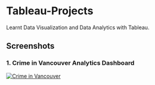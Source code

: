 # Tableau-Projects
Learnt Data Visualization and Data Analytics with Tableau.

## Screenshots
### 1. Crime in Vancouver Analytics Dashboard

<div class='tableauPlaceholder' id='viz1715143051007' style='position: relative'><noscript><a href='#'><img alt='Crime in Vancouver ' src='https:&#47;&#47;public.tableau.com&#47;static&#47;images&#47;Cr&#47;CrimeinVancouver_17151418445720&#47;VancouverCrimeReport&#47;1_rss.png' style='border: none' /></a></noscript><object class='tableauViz'  style='display:none;'><param name='host_url' value='https%3A%2F%2Fpublic.tableau.com%2F' /> <param name='embed_code_version' value='3' /> <param name='site_root' value='' /><param name='name' value='CrimeinVancouver_17151418445720&#47;VancouverCrimeReport' /><param name='tabs' value='no' /><param name='toolbar' value='yes' /><param name='static_image' value='https:&#47;&#47;public.tableau.com&#47;static&#47;images&#47;Cr&#47;CrimeinVancouver_17151418445720&#47;VancouverCrimeReport&#47;1.png' /> <param name='animate_transition' value='yes' /><param name='display_static_image' value='yes' /><param name='display_spinner' value='yes' /><param name='display_overlay' value='yes' /><param name='display_count' value='yes' /><param name='language' value='en-US' /></object></div>

